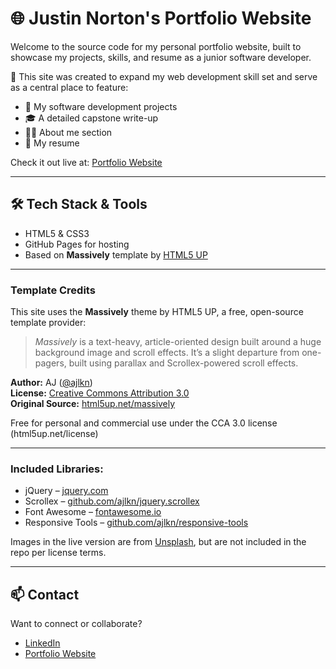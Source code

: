 # 🌐 Justin Norton's Portfolio Website

Welcome to the source code for my personal portfolio website, built to showcase my projects, skills, and resume as a junior software developer.

🧠 This site was created to expand my web development skill set and serve as a central place to feature:
- 🚀 My software development projects
- 🎓 A detailed capstone write-up
- 👨‍💻 About me section
- 📄 My resume

Check it out live at: [Portfolio Website](https://justinn9.github.io)

---

## 🛠️ Tech Stack & Tools

- HTML5 & CSS3
- GitHub Pages for hosting
- Based on **Massively** template by [HTML5 UP](https://html5up.net/)

---

### Template Credits

This site uses the **Massively** theme by HTML5 UP, a free, open-source template provider:

> *Massively* is a text-heavy, article-oriented design built around a huge background image and scroll effects. It’s a slight departure from one-pagers, built using parallax and Scrollex-powered scroll effects.

**Author:** AJ ([@ajlkn](https://twitter.com/ajlkn))  
**License:** [Creative Commons Attribution 3.0](https://html5up.net/license)  
**Original Source:** [html5up.net/massively](https://html5up.net/massively)

Free for personal and commercial use under the CCA 3.0 license (html5up.net/license)

---

### Included Libraries:

- jQuery – [jquery.com](https://jquery.com)
- Scrollex – [github.com/ajlkn/jquery.scrollex](https://github.com/ajlkn/jquery.scrollex)
- Font Awesome – [fontawesome.io](https://fontawesome.io)
- Responsive Tools – [github.com/ajlkn/responsive-tools](https://github.com/ajlkn/responsive-tools)

Images in the live version are from [Unsplash](https://unsplash.com), but are not included in the repo per license terms.

---

## 📫 Contact

Want to connect or collaborate?  

- [LinkedIn](https://www.linkedin.com/in/justin-norton23)
- [Portfolio Website](https://justinn9.github.io)
